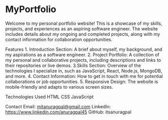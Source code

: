 # MyPortfolio
Welcome to my personal portfolio website! This is a showcase of my skills, projects, and experiences as an aspiring software engineer. The website includes details about my ongoing and completed projects, along with my contact information for collaboration opportunities.

Features
    1. Introduction Section: A brief about myself, my background, and my aspirations as a software engineer.
    2. Project Portfolio: A collection of my personal and collaborative projects, including descriptions and links to their repositories or live demos.
    3.Skills Section: Overview of the technologies I specialize in, such as JavaScript, React, Node.js, MongoDB, and more.
    4. Contact Information: How to get in touch with me for potential collaborations or job opportunities.
    5. Responsive Design: The website is mobile-friendly and adapts to various screen sizes.

Technologies Used
HTML
CSS
JavaScript



Contact
Email: mitanuragpal@gmail.com
LinkedIn: https://www.linkedin.com/anuragpal45
GitHub: itsanuragpal